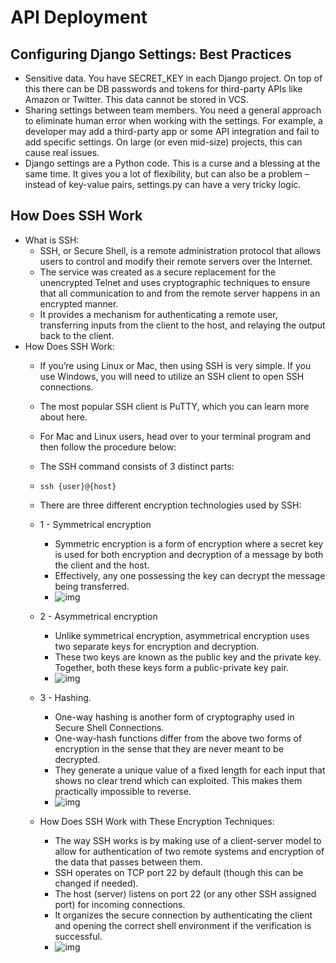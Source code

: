 # API Deployment 

## Configuring Django Settings: Best Practices

  - Sensitive data. You have SECRET_KEY in each Django project. On top of this there can be DB passwords and tokens for third-party APIs like Amazon or Twitter. This data cannot be stored in VCS.
  - Sharing settings between team members. You need a general approach to eliminate human error when working with the settings. For example, a developer may add a third-party app or some API integration and fail to add specific settings. On large (or even mid-size) projects, this can cause real issues.
  - Django settings are a Python code. This is a curse and a blessing at the same time. It gives you a lot of flexibility, but can also be a problem – instead of key-value pairs, settings.py can have a very tricky logic.

  ## How Does SSH Work
  - What is SSH:
    - SSH, or Secure Shell, is a remote administration protocol that allows users to control and modify their remote servers over the Internet.
    - The service was created as a secure replacement for the unencrypted Telnet and uses cryptographic techniques to ensure that all communication to and from the remote server happens in an encrypted manner.
    - It provides a mechanism for authenticating a remote user, transferring inputs from the client to the host, and relaying the output back to the client.
  - How Does SSH Work:
    - If you’re using Linux or Mac, then using SSH is very simple. If you use Windows, you will need to utilize an SSH client to open SSH connections.
    - The most popular SSH client is PuTTY, which you can learn more about here.
    - For Mac and Linux users, head over to your terminal program and then follow the procedure below:
    - The SSH command consists of 3 distinct parts:
    - `ssh {user}@{host}`
    -  There are three different encryption technologies used by SSH:
      - 1 - Symmetrical encryption
        - Symmetric encryption is a form of encryption where a secret key is used for both encryption and decryption of a message by both the client and the host.
        - Effectively, any one possessing the key can decrypt the message being transferred.
        - ![img](https://www.hostinger.com/tutorials/wp-content/uploads/sites/2/2017/07/symmetric-encryption-ssh-tutorial.jpg)
      - 2 - Asymmetrical encryption
        - Unlike symmetrical encryption, asymmetrical encryption uses two separate keys for encryption and decryption.
        - These two keys are known as the public key and the private key. Together, both these keys form a public-private key pair.
        - ![img](https://www.hostinger.com/tutorials/wp-content/uploads/sites/2/2017/07/asymmetric-encryption.jpg)
      - 3 - Hashing.
           - One-way hashing is another form of cryptography used in Secure Shell Connections. 
           - One-way-hash functions differ from the above two forms of encryption in the sense that they are never meant to be decrypted.
           - They generate a unique value of a fixed length for each input that shows no clear trend which can exploited. This makes them practically impossible to reverse.
           - ![img](https://www.hostinger.com/tutorials/wp-content/uploads/sites/2/2017/07/ssh-tutorial-hash.jpg)
           
     - How Does SSH Work with These Encryption Techniques:
        - The way SSH works is by making use of a client-server model to allow for authentication of two remote systems and encryption of the data that passes between them.
        - SSH operates on TCP port 22 by default (though this can be changed if needed). 
        - The host (server) listens on port 22 (or any other SSH assigned port) for incoming connections. 
        - It organizes the secure connection by authenticating the client and opening the correct shell environment if the verification is successful.
        - ![img](https://www.hostinger.com/tutorials/wp-content/uploads/sites/2/2017/07/ssh-client-and-server.jpg)